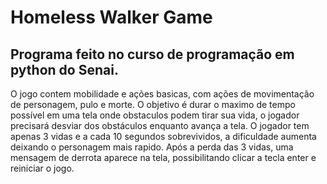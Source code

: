 # Homeless Walker Game

## Programa feito no curso de programação em python do Senai.

O jogo contem mobilidade e ações basicas, com ações de movimentação de personagem, pulo e morte. O objetivo é durar o maximo de tempo possível em uma tela onde obstaculos podem tirar sua vida, o jogador precisará desviar dos obstáculos enquanto avança a tela. O jogador tem apenas 3 vidas e a cada 10 segundos sobrevividos, a dificuldade aumenta deixando o personagem mais rapido. Após a perda das 3 vidas, uma mensagem de derrota aparece na tela, possibilitando clicar a tecla enter e reiniciar o jogo. 